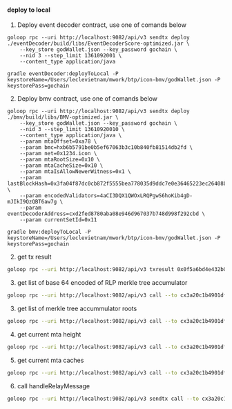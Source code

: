 #### deploy to local

1. Deploy event decoder contract, use one of comands below
```
goloop rpc --uri http://localhost:9082/api/v3 sendtx deploy ./eventDecoder/build/libs/EventDecoderScore-optimized.jar \
    --key_store godWallet.json --key_password gochain \
    --nid 3 --step_limit 1361092001 \
    --content_type application/java

gradle eventDecoder:deployToLocal -P keystoreName=/Users/leclevietnam/mwork/btp/icon-bmv/godWallet.json -P keystorePass=gochain
```

2. Deploy bmv contract, use one of comands below
```
goloop rpc --uri http://localhost:9082/api/v3 sendtx deploy ./bmv/build/libs/BMV-optimized.jar \
    --key_store godWallet.json --key_password gochain \
    --nid 3 --step_limit 13610920010 \
    --content_type application/java \
    --param mtaOffset=0xa78 \
    --param bmc=hxb6b5791be0b5ef67063b3c10b840fb81514db2fd \
    --param net=0x1234.icon \
    --param mtaRootSize=0x10 \
    --param mtaCacheSize=0x10 \
    --param mtaIsAllowNewerWitness=0x1 \
    --param lastBlockHash=0x3fa04f87dc0cb872f5555bea778035d9ddc7e0e36465223ec26408bd7b979b99 \
    --param encodedValidators=4aCI3DQX1QWOxLRQPgwS6hoKib4gD-mJIkI9QzQBT6aw7g \
    --param eventDecoderAddress=cxd2fed8780aba08e946d967037b748d998f292cbd \
    --param currentSetId=0x11

gradle bmv:deployToLocal -P keystoreName=/Users/leclevietnam/mwork/btp/icon-bmv/godWallet.json -P keystorePass=gochain
```

2. get tx result
```bash
goloop rpc --uri http://localhost:9082/api/v3 txresult 0x0f5a6bd4e432b0755e0179fe7901df6a49731891b9c85c3e7fc4345e7acfe708
```

3. get list of base 64 encoded of RLP merkle tree accumulator
```bash
goloop rpc --uri http://localhost:9082/api/v3 call --to cx3a20c1b4901dfc4787b0f17f48f4dad1a8347b19 --method mta
```

3. get list of merkle tree accummulator roots
```bash
goloop rpc --uri http://localhost:9082/api/v3 call --to cx3a20c1b4901dfc4787b0f17f48f4dad1a8347b19 --method mtaRoot
```

4. get current mta height

```bash
goloop rpc --uri http://localhost:9082/api/v3 call --to cx3a20c1b4901dfc4787b0f17f48f4dad1a8347b19 --method mtaHeight
```

5. get current mta caches

```bash
goloop rpc --uri http://localhost:9082/api/v3 call --to cx3a20c1b4901dfc4787b0f17f48f4dad1a8347b19 --method mtaCaches
```

6. call handleRelayMessage
```bash
goloop rpc --uri http://localhost:9082/api/v3 sendtx call --to cx3a20c1b4901dfc4787b0f17f48f4dad1a8347b19 --method handleRelayMessage --key_store godWallet.json --step_limit 10000000000 --nid 3 --key_password gochain --param bmc=btp://0x1234.icon/hxb6b5791be0b5ef67063b3c10b840fb81514db2fd --param prev=btp://0x1234.icon/08425D9Df219f93d5763c3e85204cb5B4cE33aAa --param seq=0x6e --param msg=
```
